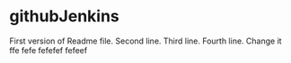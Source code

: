 # githubJenkins

First version of Readme file.
Second line.
Third line.
Fourth line.
Change it
ffe
fefe
fefefef
fefeef

